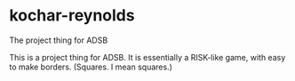 # kochar-reynolds
The project thing for ADSB

This is a project thing for ADSB. It is essentially a RISK-like game, with easy to make borders. (Squares. I mean squares.)
